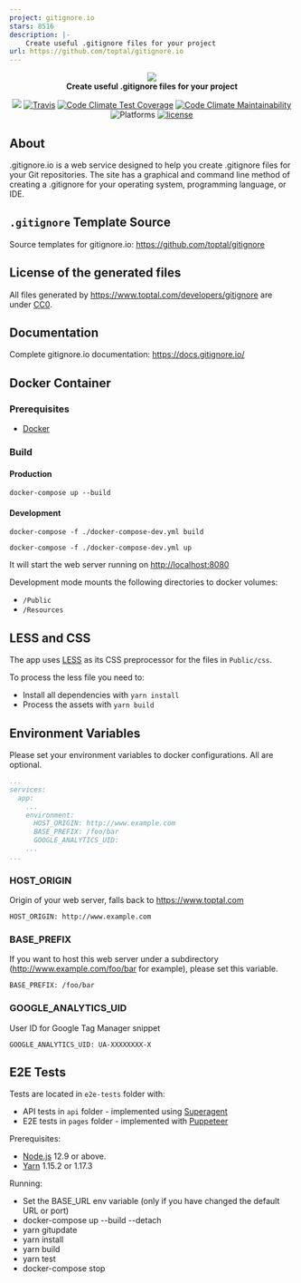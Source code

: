 ```yaml
---
project: gitignore.io
stars: 8516
description: |-
    Create useful .gitignore files for your project
url: https://github.com/toptal/gitignore.io
---
```


<p align="center">
    <a href="https://www.toptal.com/developers/gitignore">
        <img src="Public/img/gitignoreio.svg"/>
    </a>
    <br>
    <strong>Create useful .gitignore files for your project</strong>
</p>
<p align="center">
    <a href="https://swift.org"><img src="https://img.shields.io/badge/Swift-4.1-orange.svg?style=flat-square"/></a>
    <a href="https://travis-ci.org/toptal/gitignore.io"><img src="https://img.shields.io/travis/toptal/gitignore.io/master?style=flat-square" alt="Travis"></a>
    <a href="https://codeclimate.com/github/joeblau/gitignore.io/test_coverage"><img src="https://img.shields.io/codeclimate/coverage/joeblau/gitignore.io.svg?style=flat-square" alt="Code Climate Test Coverage"></a>
    <a href="https://codeclimate.com/github/joeblau/gitignore.io/maintainability"><img src="https://img.shields.io/codeclimate/maintainability/joeblau/gitignore.io.svg?style=flat-square" alt="Code Climate Maintainability"></a>
    <img src="https://img.shields.io/badge/Platforms-Linux%20%7C%20macOS%20%7C%20Windows-blue.svg?style=flat-square"alt="Platforms">
    <a href="https://github.com/joeblau/gitignore.io/blob/master/LICENSE.md"><img src="https://img.shields.io/github/license/joeblau/gitignore.io.svg?style=flat-square" alt="license"></a>
</p>

## About

.gitignore.io is a web service designed to help you create .gitignore files for
your Git repositories. The site has a graphical and command line method of
creating a .gitignore for your operating system, programming language, or IDE.

## `.gitignore` Template Source

Source templates for gitignore.io: https://github.com/toptal/gitignore

## License of the generated files

All files generated by https://www.toptal.com/developers/gitignore are under [CC0](https://creativecommons.org/publicdomain/zero/1.0/).

## Documentation

Complete gitignore.io documentation: https://docs.gitignore.io/

## Docker Container

### Prerequisites

- [Docker](https://www.docker.com/)

### Build

#### Production

```
docker-compose up --build
```

#### Development

```
docker-compose -f ./docker-compose-dev.yml build
```
```
docker-compose -f ./docker-compose-dev.yml up
```

It will start the web server running on [http://localhost:8080](http://localhost:8080)

Development mode mounts the following directories to docker volumes:

- `/Public`
- `/Resources `

## LESS and CSS

The app uses [LESS](http://lesscss.org/) as its CSS preprocessor for the files in `Public/css`.

To process the less file you need to:

- Install all dependencies with `yarn install`
- Process the assets with `yarn build`

## Environment Variables

Please set your environment variables to docker configurations. All are optional.

```yml
...
services:
  app:
    ...
    environment:
      HOST_ORIGIN: http://www.example.com
      BASE_PREFIX: /foo/bar
      GOOGLE_ANALYTICS_UID:
    ...
...
```

### HOST_ORIGIN

Origin of your web server, falls back to https://www.toptal.com

```
HOST_ORIGIN: http://www.example.com
```

### BASE_PREFIX

If you want to host this web server under a subdirectory (http://www.example.com/foo/bar for example), please set this variable.

```
BASE_PREFIX: /foo/bar
```

### GOOGLE_ANALYTICS_UID

User ID for Google Tag Manager snippet

```
GOOGLE_ANALYTICS_UID: UA-XXXXXXXX-X
```

## E2E Tests

Tests are located in `e2e-tests` folder with:

- API tests in `api` folder - implemented using [Superagent](https://github.com/visionmedia/superagent)
- E2E tests in `pages` folder - implemented with [Puppeteer](https://github.com/puppeteer/puppeteer)

Prerequisites:

- [Node.js](https://nodejs.org/en/) 12.9 or above.
- [Yarn](https://yarnpkg.com/lang/en/) 1.15.2 or 1.17.3

Running:

- Set the BASE_URL env variable (only if you have changed the default URL or port)
- docker-compose up --build --detach
- yarn gitupdate
- yarn install
- yarn build
- yarn test
- docker-compose stop

